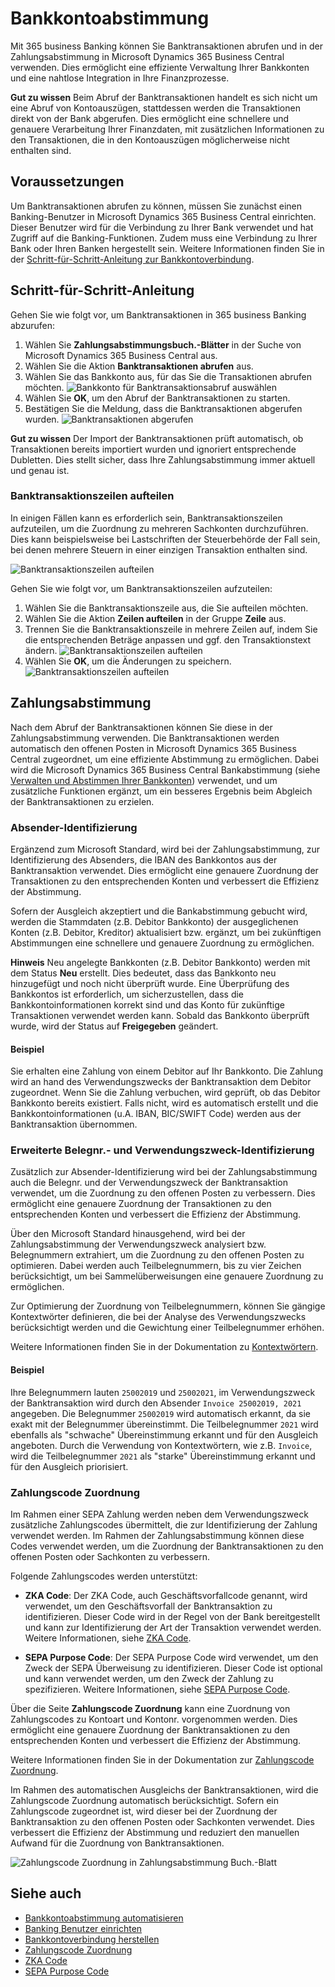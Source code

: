 # Bankkontoabstimmung

Mit 365 business Banking können Sie Banktransaktionen abrufen und in der Zahlungsabstimmung in Microsoft Dynamics 365 Business Central verwenden. Dies ermöglicht eine effiziente Verwaltung Ihrer Bankkonten und eine nahtlose Integration in Ihre Finanzprozesse. 

<div class="alert alert-notice">
    <i class="fa-duotone fa-solid fa-lightbulb fa-xl"></i>
    <strong>Gut zu wissen</strong>
    Beim Abruf der Banktransaktionen handelt es sich nicht um eine Abruf von Kontoauszügen, stattdessen werden die Transaktionen direkt von der Bank abgerufen. Dies ermöglicht eine schnellere und genauere Verarbeitung Ihrer Finanzdaten, mit zusätzlichen Informationen zu den Transaktionen, die in den Kontoauszügen möglicherweise nicht enthalten sind.
</div>

## Voraussetzungen

Um Banktransaktionen abrufen zu können, müssen Sie zunächst einen Banking-Benutzer in Microsoft Dynamics 365 Business Central einrichten. Dieser Benutzer wird für die Verbindung zu Ihrer Bank verwendet und hat Zugriff auf die Banking-Funktionen. Zudem muss eine Verbindung zu Ihrer Bank oder Ihren Banken hergestellt sein. Weitere Informationen finden Sie in der [Schritt-für-Schritt-Anleitung zur Bankkontoverbindung](banking-connection.md).

## Schritt-für-Schritt-Anleitung

Gehen Sie wie folgt vor, um Banktransaktionen in 365 business Banking abzurufen:

1. Wählen Sie **Zahlungsabstimmungsbuch.-Blätter** in der Suche von Microsoft Dynamics 365 Business Central aus.
2. Wählen Sie die Aktion **Banktransaktionen abrufen** aus.
3. Wählen Sie das Bankkonto aus, für das Sie die Transaktionen abrufen möchten.
   ![Bankkonto für Banktransaktionsabruf auswählen](/assets/images/365-business-banking/select-bank-account.en-US.png)
4. Wählen Sie **OK**, um den Abruf der Banktransaktionen zu starten.
5. Bestätigen Sie die Meldung, dass die Banktransaktionen abgerufen wurden.
   ![Banktransaktionen abgerufen](/assets/images/365-business-banking/bank-transactions-retrieved.en-US.png)

<div class="alert alert-notice">
    <i class="fa-duotone fa-solid fa-lightbulb fa-xl"></i>
    <strong>Gut zu wissen</strong>
    Der Import der Banktransaktionen prüft automatisch, ob Transaktionen bereits importiert wurden und ignoriert entsprechende Dubletten. Dies stellt sicher, dass Ihre Zahlungsabstimmung immer aktuell und genau ist.
</div>

### Banktransaktionszeilen aufteilen

In einigen Fällen kann es erforderlich sein, Banktransaktionszeilen aufzuteilen, um die Zuordnung zu mehreren Sachkonten durchzuführen. Dies kann beispielsweise bei Lastschriften der Steuerbehörde der Fall sein, bei denen mehrere Steuern in einer einzigen Transaktion enthalten sind.

![Banktransaktionszeilen aufteilen](/assets/images/365-business-banking/split-bank-recon-lines1.en-US.png)

Gehen Sie wie folgt vor, um Banktransaktionszeilen aufzuteilen:

1. Wählen Sie die Banktransaktionszeile aus, die Sie aufteilen möchten.
2. Wählen Sie die Aktion **Zeilen aufteilen** in der Gruppe **Zeile** aus.
3. Trennen Sie die Banktransaktionszeile in mehrere Zeilen auf, indem Sie die entsprechenden Beträge anpassen und ggf. den Transaktionstext ändern.
   ![Banktransaktionszeilen aufteilen](/assets/images/365-business-banking/split-bank-recon-lines2.en-US.png)
4. Wählen Sie **OK**, um die Änderungen zu speichern.
   ![Banktransaktionszeilen aufteilen](/assets/images/365-business-banking/split-bank-recon-lines3.en-US.png)

## Zahlungsabstimmung

Nach dem Abruf der Banktransaktionen können Sie diese in der Zahlungsabstimmung verwenden. Die Banktransaktionen werden automatisch den offenen Posten in Microsoft Dynamics 365 Business Central zugeordnet, um eine effiziente Abstimmung zu ermöglichen. Dabei wird die Microsoft Dynamics 365 Business Central Bankabstimmung (siehe [Verwalten und Abstimmen Ihrer Bankkonten](https://learn.microsoft.com/de-de/dynamics365/business-central/bank-manage-bank-accounts)) verwendet, und um zusätzliche Funktionen ergänzt, um ein besseres Ergebnis beim Abgleich der Banktransaktionen zu erzielen.

### Absender-Identifizierung

Ergänzend zum Microsoft Standard, wird bei der Zahlungsabstimmung, zur Identifizierung des Absenders, die IBAN des Bankkontos aus der Banktransaktion verwendet. Dies ermöglicht eine genauere Zuordnung der Transaktionen zu den entsprechenden Konten und verbessert die Effizienz der Abstimmung.

Sofern der Ausgleich akzeptiert und die Bankabstimmung gebucht wird, werden die Stammdaten (z.B. Debitor Bankkonto) der ausgeglichenen Konten (z.B. Debitor, Kreditor) aktualisiert bzw. ergänzt, um bei zukünftigen Abstimmungen eine schnellere und genauere Zuordnung zu ermöglichen. 

<div class="alert alert-info">
    <i class="fa-duotone fa-solid fa-circle-info fa-xl"></i>
    <strong>Hinweis</strong>
    Neu angelegte Bankkonten (z.B. Debitor Bankkonto) werden mit dem Status <strong>Neu</strong> erstellt. Dies bedeutet, dass das Bankkonto neu hinzugefügt und noch nicht überprüft wurde. Eine Überprüfung des Bankkontos ist erforderlich, um sicherzustellen, dass die Bankkontoinformationen korrekt sind und das Konto für zukünftige Transaktionen verwendet werden kann. Sobald das Bankkonto überprüft wurde, wird der Status auf <strong>Freigegeben</strong> geändert.
</div>

#### Beispiel

Sie erhalten eine Zahlung von einem Debitor auf Ihr Bankkonto. Die Zahlung wird an hand des Verwendungszwecks der Banktransaktion dem Debitor zugeordnet. Wenn Sie die Zahlung verbuchen, wird geprüft, ob das Debitor Bankkonto bereits existiert. Falls nicht, wird es automatisch erstellt und die Bankkontoinformationen (u.A. IBAN, BIC/SWIFT Code) werden aus der Banktransaktion übernommen. 

### Erweiterte Belegnr.- und Verwendungszweck-Identifizierung

Zusätzlich zur Absender-Identifizierung wird bei der Zahlungsabstimmung auch die Belegnr. und der Verwendungszweck der Banktransaktion verwendet, um die Zuordnung zu den offenen Posten zu verbessern. Dies ermöglicht eine genauere Zuordnung der Transaktionen zu den entsprechenden Konten und verbessert die Effizienz der Abstimmung. 

Über den Microsoft Standard hinausgehend, wird bei der Zahlungsabstimmung der Verwendungszweck analysiert bzw. Belegnummern extrahiert, um die Zuordnung zu den offenen Posten zu optimieren. Dabei werden auch Teilbelegnummern, bis zu vier Zeichen berücksichtigt, um bei Sammelüberweisungen eine genauere Zuordnung zu ermöglichen.

Zur Optimierung der Zuordnung von Teilbelegnummern, können Sie gängige Kontextwörter definieren, die bei der Analyse des Verwendungszwecks berücksichtigt werden und die Gewichtung einer Teilbelegnummer erhöhen.

Weitere Informationen finden Sie in der Dokumentation zu [Kontextwörtern](setup/context-words.md).

#### Beispiel

Ihre Belegnummern lauten `25002019` und `25002021`, im Verwendungszweck der Banktransaktion wird durch den Absender `Invoice 25002019, 2021` angegeben. Die Belegnummer `25002019` wird automatisch erkannt, da sie exakt mit der Belegnummer übereinstimmt. Die Teilbelegnummer `2021` wird ebenfalls als "schwache" Übereinstimmung erkannt und für den Ausgleich angeboten.
Durch die Verwendung von Kontextwörtern, wie z.B. `Invoice`, wird die Teilbelegnummer `2021` als "starke" Übereinstimmung erkannt und für den Ausgleich priorisiert.

### Zahlungscode Zuordnung

Im Rahmen einer SEPA Zahlung werden neben dem Verwendungszweck zusätzliche Zahlungscodes übermittelt, die zur Identifizierung der Zahlung verwendet werden. Im Rahmen der Zahlungsabstimmung können diese Codes verwendet werden, um die Zuordnung der Banktransaktionen zu den offenen Posten oder Sachkonten zu verbessern.

Folgende Zahlungscodes werden unterstützt:

- **ZKA Code**: Der ZKA Code, auch Geschäftsvorfallcode genannt, wird verwendet, um den Geschäftsvorfall der Banktransaktion zu identifizieren. Dieser Code wird in der Regel von der Bank bereitgestellt und kann zur Identifizierung der Art der Transaktion verwendet werden.
  Weitere Informationen, siehe [ZKA Code](setup/zka-code.md).

- **SEPA Purpose Code**: Der SEPA Purpose Code wird verwendet, um den Zweck der SEPA Überweisung zu identifizieren. Dieser Code ist optional und kann verwendet werden, um den Zweck der Zahlung zu spezifizieren.
  Weitere Informationen, siehe [SEPA Purpose Code](setup/sepa-purpose-code.md).

Über die Seite **Zahlungscode Zuordnung** kann eine Zuordnung von Zahlungscodes zu Kontoart und Kontonr. vorgenommen werden. Dies ermöglicht eine genauere Zuordnung der Banktransaktionen zu den entsprechenden Konten und verbessert die Effizienz der Abstimmung.

Weitere Informationen finden Sie in der Dokumentation zur [Zahlungscode Zuordnung](payment-code-mapping.md).

Im Rahmen des automatischen Ausgleichs der Banktransaktionen, wird die Zahlungscode Zuordnung automatisch berücksichtigt. Sofern ein Zahlungscode zugeordnet ist, wird dieser bei der Zuordnung der Banktransaktion zu den offenen Posten oder Sachkonten verwendet. Dies verbessert die Effizienz der Abstimmung und reduziert den manuellen Aufwand für die Zuordnung von Banktransaktionen.

![Zahlungscode Zuordnung in Zahlungsabstimmung Buch.-Blatt](/assets/images/365-business-banking/bank-reconciliation-payment-code-mapping.en-US.png)

## Siehe auch

- [Bankkontoabstimmung automatisieren](bank-reconciliation-automation.md)
- [Banking Benutzer einrichten](banking-user-setup.md)
- [Bankkontoverbindung herstellen](banking-connection.md)
- [Zahlungscode Zuordnung](payment-code-mapping.md)
- [ZKA Code](setup/zka-code.md)
- [SEPA Purpose Code](setup/sepa-purpose-code.md)